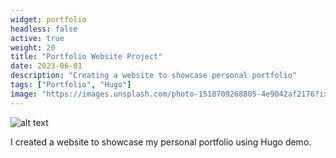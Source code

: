 ```yaml
---
widget: portfolio
headless: false
active: true
weight: 20
title: "Portfolio Website Project"
date: 2023-06-01
description: "Creating a website to showcase personal portfolio"
tags: ["Portfolio", "Hugo"]
image: "https://images.unsplash.com/photo-1518709268805-4e9042af2176?ixlib=rb-4.0.3&ixid=M3wxMjA3fDB8MHxwaG90by1wYWdlfHx8fGVufDB8fHx8fA%3D%3D&auto=format&fit=crop&w=1000&q=80"
---
```


![alt text](/images/project1.png)

I created a website to showcase my personal portfolio using Hugo demo.
